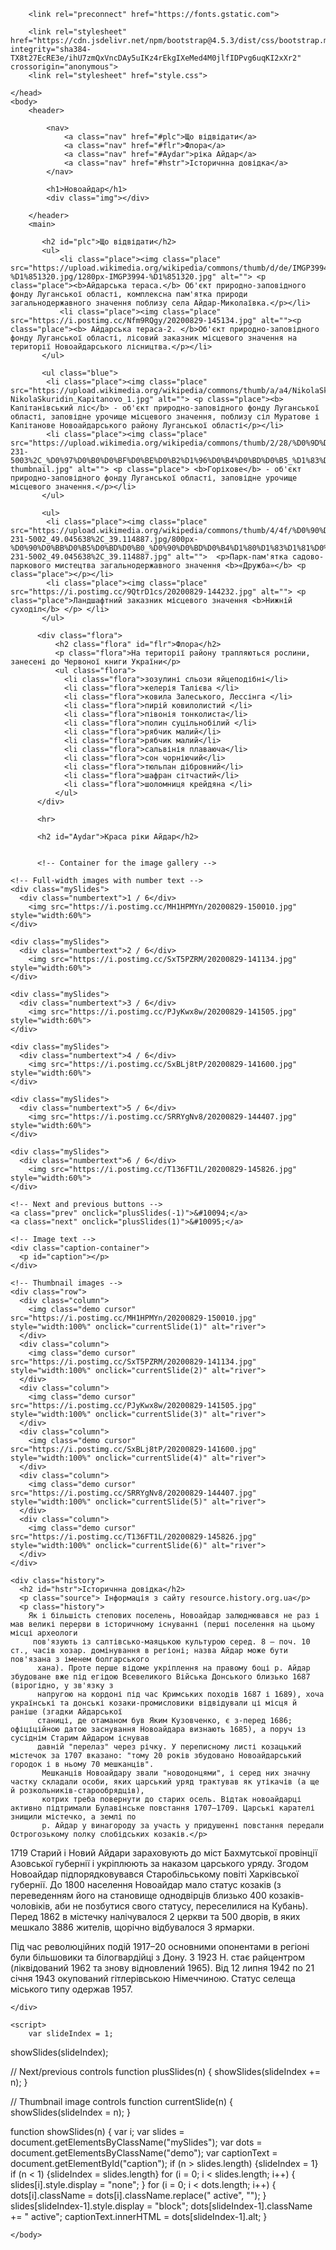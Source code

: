 <!DOCTYPE html>
<html lang="ru">
    <head>
        <title></title>
        <meta http-equiv="Content-type" content="text/html;charser=UTF-8"/>

        <link rel="preconnect" href="https://fonts.gstatic.com">
<link href="https://fonts.googleapis.com/css2?family=Roboto:wght@500&display=swap" rel="stylesheet">


        <link rel="stylesheet" href="https://cdn.jsdelivr.net/npm/bootstrap@4.5.3/dist/css/bootstrap.min.css" integrity="sha384-TX8t27EcRE3e/ihU7zmQxVncDAy5uIKz4rEkgIXeMed4M0jlfIDPvg6uqKI2xXr2" crossorigin="anonymous">
        <link rel="stylesheet" href="style.css">
        
    </head>
    <body>
        <header>
          
            <nav>
                <a class="nav" href="#plc">Що відвідати</a>
                <a class="nav" href="#flr">Флора</a>
                <a class="nav" href="#Aydar">ріка Айдар</a>
                <a class="nav" href="#hstr">Історичнна довідка</a>
            </nav>
            
            <h1>Новоайдар</h1>
            <div class="img"></div>

        </header>
        <main>

           <h2 id="plc">Що відвідати</h2>
           <ul>
               <li class="place"><img class="place" src="https://upload.wikimedia.org/wikipedia/commons/thumb/d/de/IMGP3994-%D1%851320.jpg/1280px-IMGP3994-%D1%851320.jpg" alt=""> <p class="place"><b>Айдарська тераса.</b> Об'єкт природно-заповідного фонду Луганської області, комплексна пам'ятка природи загальнодержавного значення поблизу села Айдар-Миколаївка.</p></li>
               <li class="place"><img class="place" src="https://i.postimg.cc/Nfm9RQgy/20200829-145134.jpg" alt=""><p class="place"><b> Айдарська тераса-2. </b>Об'єкт природно-заповідного фонду Луганської області, лісовий заказник місцевого значення на території Новоайдарського лісництва.</p></li>
           </ul>

           <ul class="blue">
            <li class="place"><img class="place" src="https://upload.wikimedia.org/wikipedia/commons/thumb/a/a4/NikolaSkuridin_Kapitanovo_1.jpg/1280px-NikolaSkuridin_Kapitanovo_1.jpg" alt=""> <p class="place"><b> Капітанівський ліс</b> - об'єкт природно-заповідного фонду Луганської області, заповідне урочище місцевого значення, поблизу сіл Муратове і Капітанове Новоайдарського району Луганської області</p></li>
            <li class="place"><img class="place" src="https://upload.wikimedia.org/wikipedia/commons/thumb/2/28/%D0%9D%D0%B5%D0%BF%D1%80%D0%B0%D0%BD_%D0%92%D1%8F%D1%87%D0%B5%D1%81%D0%BB%D0%B0%D0%B2%2C_44-231-5003%2C_%D0%97%D0%B0%D0%BF%D0%BE%D0%B2%D1%96%D0%B4%D0%BD%D0%B5_%D1%83%D1%80%D0%BE%D1%87%D0%B8%D1%89%D0%B5_%D0%93%D0%BE%D1%80%D1%96%D1%85%D0%BE%D0%B2%D0%B5%2C_48%C2%B053%2727.7N_38%C2%B056%2706.0E%2C_%D0%9D%D0%BE%D0%B2%D0%BE%D0%B0%D0%B9%D0%B4%D0%B0%D1%80%D1%81%D1%8C%D0%BA%D0%B8%D0%B9_%D1%80%D0%B0%D0%B9%D0%BE%D0%BD%2C_%D0%93%D1%80%D0%B5%D1%87%D0%B8%D1%88%D0%BA%D0%B8%D0%BD%D1%81%D1%8C%D0%BA%D0%B5_%D0%BB%D1%96%D1%81%D0%BD%D0%B8%D1%86%D1%82%D0%B2%D0%BE_%282%29.jpg/1920px-thumbnail.jpg" alt=""> <p class="place"> <b>Горіхове</b> - об'єкт природно-заповідного фонду Луганської області, заповідне урочище місцевого значення.</p></li>
           </ul>

           <ul>
            <li class="place"><img class="place" src="https://upload.wikimedia.org/wikipedia/commons/thumb/4/4f/%D0%90%D0%BB%D0%B5%D0%BD%D0%B0_%D0%90%D0%BD%D0%B4%D1%80%D1%83%D1%81%D0%B8%D0%B2%D0%B0_%D0%9F%D0%B0%D1%80%D0%BA_%22%D0%94%D1%80%D1%83%D0%B6%D0%B1%D0%B0%22_%D1%81%D0%B5%D0%BB%D0%B8%D1%89%D0%B5_%22%D0%9F%D0%BE%D0%B1%D0%B5%D0%B4%D0%B0%22_44-231-5002_49.045638%2C_39.114887.jpg/800px-%D0%90%D0%BB%D0%B5%D0%BD%D0%B0_%D0%90%D0%BD%D0%B4%D1%80%D1%83%D1%81%D0%B8%D0%B2%D0%B0_%D0%9F%D0%B0%D1%80%D0%BA_%22%D0%94%D1%80%D1%83%D0%B6%D0%B1%D0%B0%22_%D1%81%D0%B5%D0%BB%D0%B8%D1%89%D0%B5_%22%D0%9F%D0%BE%D0%B1%D0%B5%D0%B4%D0%B0%22_44-231-5002_49.045638%2C_39.114887.jpg" alt="">  <p>Парк-пам'ятка садово-паркового мистецтва загальнодержавного значення <b>«Дружба»</b> <p class="place"></p></li>
            <li class="place"><img class="place" src="https://i.postimg.cc/9QtrD1cs/20200829-144232.jpg" alt=""> <p class="place">Ландшафтний заказник місцевого значення <b>Нижній суходіл</b> </p> </li>
           </ul>
           
          <div class="flora">
              <h2 class="flora" id="flr">Флора</h2>
              <p class="flora">На території району трапляються рослини, занесені до Червоної книги України</p>
              <ul class="flora">
                <li class="flora">зозулині сльози яйцеподібні</li>
                <li class="flora">келерія Талієва </li>
                <li class="flora">ковила Залеського, Лессінга </li>
                <li class="flora">пирій ковилолистий </li>
                <li class="flora">півонія тонколиста</li>
                <li class="flora">полин суцільнобілий </li>
                <li class="flora">рябчик малий</li>
                <li class="flora">рябчик малий</li>
                <li class="flora">сальвінія плаваюча</li>
                <li class="flora">сон чорніючий</li>
                <li class="flora">тюльпан дібровний</li>
                <li class="flora">шафран сітчастий</li>
                <li class="flora">шоломниця крейдяна </li>
              </ul>
          </div>

          <hr>

          <h2 id="Aydar">Краса ріки Айдар</h2>
    
         
          <!-- Container for the image gallery -->
<div class="container">

    <!-- Full-width images with number text -->
    <div class="mySlides">
      <div class="numbertext">1 / 6</div>
        <img src="https://i.postimg.cc/MH1HPMYn/20200829-150010.jpg" style="width:60%">
    </div>
  
    <div class="mySlides">
      <div class="numbertext">2 / 6</div>
        <img src="https://i.postimg.cc/SxT5PZRM/20200829-141134.jpg" style="width:60%">
    </div>
  
    <div class="mySlides">
      <div class="numbertext">3 / 6</div>
        <img src="https://i.postimg.cc/PJyKwx8w/20200829-141505.jpg" style="width:60%">
    </div>
  
    <div class="mySlides">
      <div class="numbertext">4 / 6</div>
        <img src="https://i.postimg.cc/SxBLj8tP/20200829-141600.jpg" style="width:60%">
    </div>
  
    <div class="mySlides">
      <div class="numbertext">5 / 6</div>
        <img src="https://i.postimg.cc/SRRYgNv8/20200829-144407.jpg" style="width:60%">
    </div>
  
    <div class="mySlides">
      <div class="numbertext">6 / 6</div>
        <img src="https://i.postimg.cc/T136FT1L/20200829-145826.jpg" style="width:60%">
    </div>
  
    <!-- Next and previous buttons -->
    <a class="prev" onclick="plusSlides(-1)">&#10094;</a>
    <a class="next" onclick="plusSlides(1)">&#10095;</a>
  
    <!-- Image text -->
    <div class="caption-container">
      <p id="caption"></p>
    </div>
  
    <!-- Thumbnail images -->
    <div class="row">
      <div class="column">
        <img class="demo cursor" src="https://i.postimg.cc/MH1HPMYn/20200829-150010.jpg" style="width:100%" onclick="currentSlide(1)" alt="river">
      </div>
      <div class="column">
        <img class="demo cursor" src="https://i.postimg.cc/SxT5PZRM/20200829-141134.jpg" style="width:100%" onclick="currentSlide(2)" alt="river">
      </div>
      <div class="column">
        <img class="demo cursor" src="https://i.postimg.cc/PJyKwx8w/20200829-141505.jpg" style="width:100%" onclick="currentSlide(3)" alt="river">
      </div>
      <div class="column">
        <img class="demo cursor" src="https://i.postimg.cc/SxBLj8tP/20200829-141600.jpg" style="width:100%" onclick="currentSlide(4)" alt="river">
      </div>
      <div class="column">
        <img class="demo cursor" src="https://i.postimg.cc/SRRYgNv8/20200829-144407.jpg" style="width:100%" onclick="currentSlide(5)" alt="river">
      </div>
      <div class="column">
        <img class="demo cursor" src="https://i.postimg.cc/T136FT1L/20200829-145826.jpg" style="width:100%" onclick="currentSlide(6)" alt="river">
      </div>
    </div>

    <div class="history">
      <h2 id="hstr">Історичнна довідка</h2>
      <p class="source"> Інформація з сайту resource.history.org.ua</p>
      <p class="history">
        Як і більшість степових поселень, Новоайдар залюднювався не раз і мав великі перерви в історичному існуванні (перші поселення на цьому місці археологи
         пов'язують із салтівсько-маяцькою культурою серед. 8 – поч. 10 ст., часів хозар. домінування в регіоні; назва Айдар може бути пов'язана з іменем болгарського
          хана). Проте перше відоме укріплення на правому боці р. Айдар збудоване вже під егідою Всевеликого Війська Донського близько 1687 (вірогідно, у зв'язку з 
          напругою на кордоні під час Кримських походів 1687 і 1689), хоча українські та донські козаки-промисловики відвідували ці місця й раніше (згадки Айдарської 
          станиці, де отаманом був Яким Кузовченко, є з-перед 1686; офіціційною датою заснування Новоайдара визнають 1685), а поруч із сусіднім Старим Айдаром існував 
          давній "перелаз" через річку. У переписному листі козацький містечок за 1707 вказано: "тому 20 років збудовано Новоайдарський городок і в ньому 70 мешканців".
           Мешканців Новоайдару звали "новодонцями", і серед них значну частку складали особи, яких царський уряд трактував як утікачів (а ще й розкольників-старообрядців), 
           котрих треба повернути до старих осель. Відтак новоайдарці активно підтримали Булавінське повстання 1707–1709. Царські карателі знищили містечко, а землі по 
           р. Айдар у винагороду за участь у придушенні повстання передали Острогозькому полку слобідських козаків.</p>

<p class="history">1719 Старий і Новий Айдари зараховують до міст Бахмутської провінції Азовської губернії і укріплюють за наказом царського уряду. 
  Згодом Новоайдар підпорядковувався Старобільському повіті Харківської губернії. До 1800 населення Новоайдар мало статус козаків (з переведенням його на становище однодвірців близько 400 козаків-чоловіків, 
  аби не позбутися свого статусу, переселилися на Кубань). Перед 1862 в містечку налічувалося 2 церкви та 500 дворів, в яких мешкало 3886 жителів, щорічно відбувалося 3 ярмарки.</p>
<p class="history">Під час революційних подій 1917–20 основними опонентами в регіоні були більшовики та білогвардійці з Дону. З 1923 Н. стає райцентром (ліквідований 
  1962 та знову відновлений 1965). Від 12 липня 1942 по 21 січня 1943 окупований гітлерівською Німеччиною. Статус селеща міського типу одержав 1957.</p>
    
    </div>
  </div>

  </main>
        

    <script>
        var slideIndex = 1;
showSlides(slideIndex);

// Next/previous controls
function plusSlides(n) {
  showSlides(slideIndex += n);
}

// Thumbnail image controls
function currentSlide(n) {
  showSlides(slideIndex = n);
}

function showSlides(n) {
  var i;
  var slides = document.getElementsByClassName("mySlides");
  var dots = document.getElementsByClassName("demo");
  var captionText = document.getElementById("caption");
  if (n > slides.length) {slideIndex = 1}
  if (n < 1) {slideIndex = slides.length}
  for (i = 0; i < slides.length; i++) {
    slides[i].style.display = "none";
  }
  for (i = 0; i < dots.length; i++) {
    dots[i].className = dots[i].className.replace(" active", "");
  }
  slides[slideIndex-1].style.display = "block";
  dots[slideIndex-1].className += " active";
  captionText.innerHTML = dots[slideIndex-1].alt;
}
    </script>
 

    </body>

</html>
